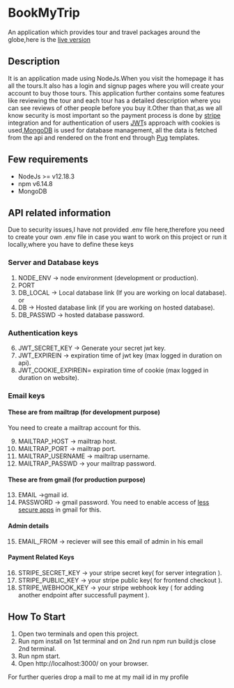 # BookMyTrip 

An application which provides tour and travel packages around the globe,here is the [live version](https://natours-explore.herokuapp.com/)

## Description

It is an application made using NodeJs.When you visit the homepage it has all the tours.It also has a login and signup pages where you will create your account to buy those tours. This application further contains some features like reviewing the tour and each tour has a detailed description where you can see reviews of other people before you buy it.Other than that,as we all know security is most important so the payment process is done by [stripe](https://stripe.com/) integration and for authentication of users [JWT](https://jwt.io/)s approach with cookies is used,[MongoDB](https://www.mongodb.com/) is used for database management, all the data is fetched from the api and rendered on the front end through [Pug](https://pugjs.org/api/getting-started.html) templates.

## Few requirements 
- NodeJs >= v12.18.3
- npm v6.14.8
- MongoDB

## API related information

Due to security issues,I have not provided .env file here,therefore you need to create your own .env file in case you want to work on this project or run it locally,where you have to define these keys

### Server and Database keys
1. NODE_ENV -> node environment (development or production).
2. PORT
3. DB_LOCAL -> Local database link (If you are working on local database).
   or 
4. DB -> Hosted database link (if you are working on hosted database).
5. DB_PASSWD -> hosted database password.

### Authentication keys
6. JWT_SECRET_KEY -> Generate your secret jwt key.
7. JWT_EXPIREIN -> expiration time of jwt key (max logged in duration on api).
8. JWT_COOKIE_EXPIREIN= expiration time of cookie (max logged in duration on website).

### Email keys 

#### These are from mailtrap (for development purpose)
You need to create a mailtrap account for this.

9. MAILTRAP_HOST -> mailtrap host.
10. MAILTRAP_PORT -> mailtrap port.
11. MAILTRAP_USERNAME -> mailtrap username.
12. MAILTRAP_PASSWD -> your mailtrap password.

 #### These are from gmail (for production purpose)
13. EMAIL ->gmail id.
14. PASSWORD -> gmail password.
You need to enable access of [less secure apps](https://myaccount.google.com/lesssecureapps) in gmail for this.

#### Admin details
15. EMAIL_FROM -> reciever will see this email of admin in his email

#### Payment Related Keys
   
16. STRIPE_SECRET_KEY -> your stripe secret key( for server integration ).
17. STRIPE_PUBLIC_KEY -> your stripe public key( for frontend checkout ).
18. STRIPE_WEBHOOK_KEY -> your stripe webhook key ( for adding another endpoint after successfull payment ).

## How To Start
1. Open two terminals and open this project.
2. Run npm install on 1st terminal and on 2nd run npm run build:js close 2nd terminal.
3. Run npm start.
4. Open http://localhost:3000/ on your browser.

For further queries drop a mail to me at my mail id in my profile 
 
